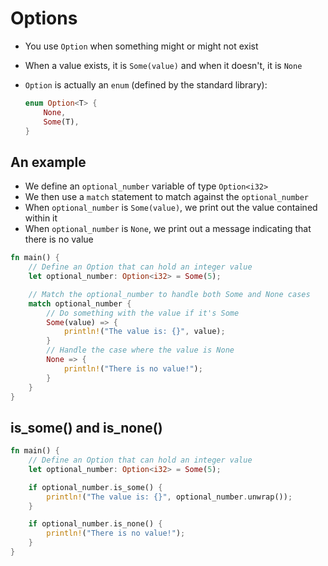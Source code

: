 # Options

* You use `Option` when something might or might not exist
* When a value exists, it is `Some(value)` and when it doesn't, it is `None`
* `Option` is actually an `enum` (defined by the standard library):

  ```rust
  enum Option<T> {
      None,
      Some(T),
  }
  ```

## An example

* We define an `optional_number` variable of type `Option<i32>`
* We then use a `match` statement to match against the `optional_number`
* When `optional_number` is `Some(value)`, we print out the value contained within it
* When `optional_number` is `None`, we print out a message indicating that there is no value

```rust
fn main() {
    // Define an Option that can hold an integer value
    let optional_number: Option<i32> = Some(5);

    // Match the optional_number to handle both Some and None cases
    match optional_number {
        // Do something with the value if it's Some
        Some(value) => {
            println!("The value is: {}", value);
        }
        // Handle the case where the value is None
        None => {
            println!("There is no value!");
        }
    }
}
```

## is_some() and is_none()

```rust
fn main() {
    // Define an Option that can hold an integer value
    let optional_number: Option<i32> = Some(5);

    if optional_number.is_some() {
        println!("The value is: {}", optional_number.unwrap());
    }

    if optional_number.is_none() {
        println!("There is no value!");
    }
}
```

